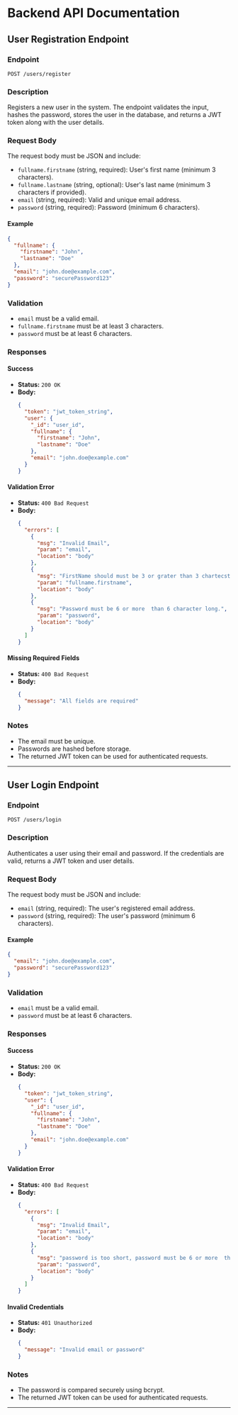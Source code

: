 # Backend API Documentation

## User Registration Endpoint

### Endpoint

`POST /users/register`

### Description

Registers a new user in the system. The endpoint validates the input, hashes the password, stores the user in the database, and returns a JWT token along with the user details.

### Request Body

The request body must be JSON and include:

- `fullname.firstname` (string, required): User's first name (minimum 3 characters).
- `fullname.lastname` (string, optional): User's last name (minimum 3 characters if provided).
- `email` (string, required): Valid and unique email address.
- `password` (string, required): Password (minimum 6 characters).

#### Example

```json
{
  "fullname": {
    "firstname": "John",
    "lastname": "Doe"
  },
  "email": "john.doe@example.com",
  "password": "securePassword123"
}
```

### Validation

- `email` must be a valid email.
- `fullname.firstname` must be at least 3 characters.
- `password` must be at least 6 characters.

### Responses

#### Success

- **Status:** `200 OK`
- **Body:**
  ```json
  {
    "token": "jwt_token_string",
    "user": {
      "_id": "user_id",
      "fullname": {
        "firstname": "John",
        "lastname": "Doe"
      },
      "email": "john.doe@example.com"
    }
  }
  ```

#### Validation Error

- **Status:** `400 Bad Request`
- **Body:**
  ```json
  {
    "errors": [
      {
        "msg": "Invalid Email",
        "param": "email",
        "location": "body"
      },
      {
        "msg": "FirstName should must be 3 or grater than 3 chartecster long",
        "param": "fullname.firstname",
        "location": "body"
      },
      {
        "msg": "Password must be 6 or more  than 6 character long.",
        "param": "password",
        "location": "body"
      }
    ]
  }
  ```

#### Missing Required Fields

- **Status:** `400 Bad Request`
- **Body:**
  ```json
  {
    "message": "All fields are required"
  }
  ```

### Notes

- The email must be unique.
- Passwords are hashed before storage.
- The returned JWT token can be used for authenticated requests.

---

## User Login Endpoint

### Endpoint

`POST /users/login`

### Description

Authenticates a user using their email and password. If the credentials are valid, returns a JWT token and user details.

### Request Body

The request body must be JSON and include:

- `email` (string, required): The user's registered email address.
- `password` (string, required): The user's password (minimum 6 characters).

#### Example

```json
{
  "email": "john.doe@example.com",
  "password": "securePassword123"
}
```

### Validation

- `email` must be a valid email.
- `password` must be at least 6 characters.

### Responses

#### Success

- **Status:** `200 OK`
- **Body:**
  ```json
  {
    "token": "jwt_token_string",
    "user": {
      "_id": "user_id",
      "fullname": {
        "firstname": "John",
        "lastname": "Doe"
      },
      "email": "john.doe@example.com"
    }
  }
  ```

#### Validation Error

- **Status:** `400 Bad Request`
- **Body:**
  ```json
  {
    "errors": [
      {
        "msg": "Invalid Email",
        "param": "email",
        "location": "body"
      },
      {
        "msg": "password is too short, password must be 6 or more  than 6 character long.",
        "param": "password",
        "location": "body"
      }
    ]
  }
  ```

#### Invalid Credentials

- **Status:** `401 Unauthorized`
- **Body:**
  ```json
  {
    "message": "Invalid email or password"
  }
  ```

### Notes

- The password is compared securely using bcrypt.
- The returned JWT token can be used for authenticated requests.

---

